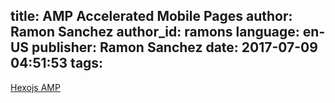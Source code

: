 title: AMP Accelerated Mobile Pages
author: Ramon Sanchez
author_id: ramons
language: en-US
publisher: Ramon Sanchez
date: 2017-07-09 04:51:53
tags:
---
[Hexojs AMP](http://bit.ly/2uXIgsY)